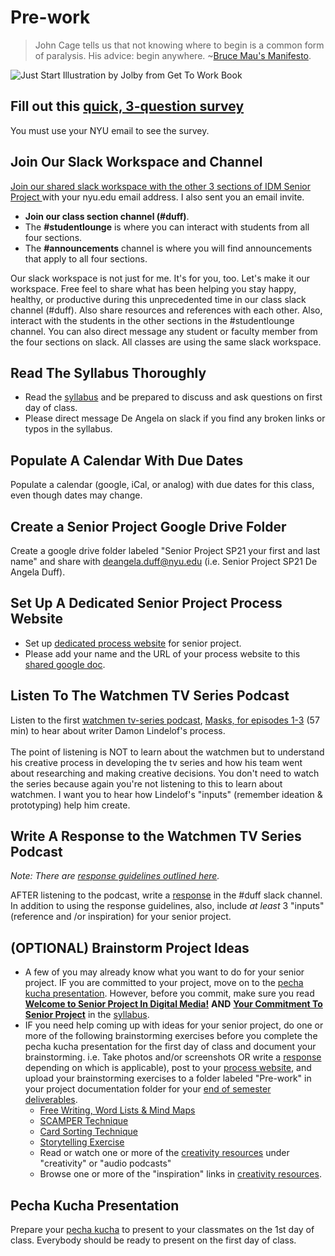 # Pre-work

> John Cage tells us that not knowing where to begin is a common form of paralysis. His advice: begin anywhere. \~[Bruce Mau's Manifesto](https://www.massivechangenetwork.com/bruce-mau-manifesto).

![Just Start Illustration by Jolby from Get To Work Book](<../.gitbook/assets/GETTOWORKBOOK\_Just Start (1).jpg>)

## Fill out this [quick, 3-question survey](https://forms.gle/946nqoBcMrMdR6Dc6)&#x20;

You must use your NYU email to see the survey.

## Join Our Slack Workspace and Channel

[Join our shared slack workspace with the other 3 sections of IDM Senior Project ](https://idmspsp2021.slack.com)with your nyu.edu email address. I also sent you an email invite.&#x20;

* **Join our class section channel (#duff)**.&#x20;
* The **#studentlounge** is where you can interact with students from all four sections.
* The **#announcements** channel is where you will find announcements that apply to all four sections.

Our slack workspace is not just for me. It's for you, too. Let's make it our workspace. Free feel to share what has been helping you stay happy, healthy, or productive during this unprecedented time in our class slack channel (#duff). Also share resources and references with each other. Also, interact with the students in the other sections in the #studentlounge channel. You can also direct message any student or faculty member from the four sections on slack. All classes are using the same slack workspace.

## Read The Syllabus Thoroughly

* Read the [syllabus](../syllabus.md) and be prepared to discuss and ask questions on first day of class. &#x20;
* Please direct message De Angela on slack if you find any broken links or typos in the syllabus.

## Populate A Calendar With Due Dates

Populate a calendar (google, iCal, or analog) with due dates for this class, even though dates may change.

## Create a Senior Project Google Drive Folder

Create a google drive folder labeled "Senior Project SP21 your first and last name" and share with deangela.duff@nyu.edu (i.e. Senior Project SP21 De Angela Duff).

## Set Up A Dedicated Senior Project Process Website

* Set up [dedicated process website](../website.md) for senior project.
* Please add your name and the URL of your process website to this [shared google doc](https://docs.google.com/document/d/1Y3DCwp7kZoMx-zMVO6IMVDuD9AUpfTLV2gx7sPXTd7U/edit).

## Listen To The Watchmen TV Series Podcast

Listen to the first [watchmen tv-series podcast](https://www.hbo.com/watchmen/watchmen-listen-to-official-podcast), [Masks, for episodes 1-3](https://www.hbo.com/video/watchmen/seasons/season-1/episodes/03/videos/podcast-ep-1) (57 min) to hear about writer Damon Lindelof's process. \
\
The point of listening is NOT to learn about the watchmen but to understand his creative process in developing the tv series and how his team went about researching and making creative decisions. You don't need to watch the series because again you're not listening to this to learn about watchmen. I want you to hear how Lindelof's "inputs" (remember ideation & prototyping) help him create.

## Write A Response to the Watchmen TV Series Podcast

_Note: There are_ [_response guidelines outlined here_](../assignments/responses.md)_._

AFTER listening to the podcast, write a [response](../assignments/responses.md) in the #duff slack channel. In addition to using the response guidelines, also, include _at least_ 3 "inputs" (reference and /or inspiration) for your senior project.&#x20;

## (OPTIONAL) Brainstorm Project Ideas

* A few of you may already know what you want to do for your senior project. IF you are committed to your project, move on to the [pecha kucha presentation](pecha\_kucha.md). However, before you commit, make sure you read [**Welcome to Senior Project In Digital Media!**](https://deangela.gitbook.io/idm-senior-project-sp-2021-duff/syllabus#welcome-to-senior-project-in-digital-media) **AND** [**Your Commitment To Senior Project**](https://deangela.gitbook.io/idm-senior-project-sp-2021-duff/syllabus#your-commitment-to-senior-project) in the [syllabus](../syllabus.md).
* IF you need help coming up with ideas for your senior project, do one or more of the following brainstorming exercises before you complete the pecha kucha presentation for the first day of class and document your brainstorming. i.e. Take photos and/or screenshots OR write a [response](../assignments/responses.md) depending on which is applicable), post to your [process website](../website.md), and upload your brainstorming exercises to a folder labeled "Pre-work" in your project documentation folder for your [end of semester deliverables](../end\_of\_semester\_deliverables/).
  * [Free Writing, Word Lists & Mind Maps](../brainstorming/free-writing-word-lists-and-mind-maps.md)
  * [SCAMPER Technique](http://www.mindtools.com/pages/article/newCT\_02.htm)
  * [Card Sorting Technique](../brainstorming/card\_sorting.md)
  * [Storytelling Exercise](../brainstorming/storytelling\_exercise.md)
  * Read or watch one or more of the [creativity resources](../creativity-resources.md) under "creativity" or "audio podcasts"
  * Browse one or more of the "inspiration" links in [creativity resources](../creativity-resources.md).

## Pecha Kucha Presentation&#x20;

Prepare your [pecha kucha](pecha\_kucha.md) to present to your classmates on the 1st day of class. Everybody should be ready to present on the first day of class.

